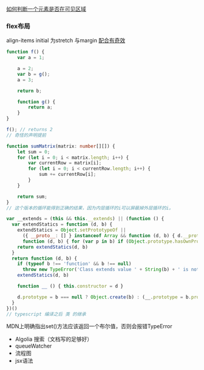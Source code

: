 [如何判断一个元素是否在可见区域](https://zhuanlan.zhihu.com/p/455990308)

### flex布局
align-items initial 为stretch
与margin [配合有奇效](https://vuetifyjs.com/zh-Hans/styles/flex/#section-81ea52a88fb98ddd)

```javascript
function f() {
    var a = 1;

    a = 2;
    var b = g();
    a = 3;

    return b;

    function g() {
        return a;
    }
}

f(); // returns 2
// 奇怪的声明提前
```

```typescript
function sumMatrix(matrix: number[][]) {
    let sum = 0;
    for (let i = 0; i < matrix.length; i++) {
        var currentRow = matrix[i];
        for (let i = 0; i < currentRow.length; i++) {
            sum += currentRow[i];
        }
    }

    return sum;
}
// 这个版本的循环能得到正确的结果，因为内层循环的i可以屏蔽掉外层循环的i。
```

```javascript
var __extends = (this && this.__extends) || (function () {
  var extendStatics = function (d, b) {
    extendStatics = Object.setPrototypeOf ||
      ({ __proto__: [] } instanceof Array && function (d, b) { d.__proto__ = b }) ||
      function (d, b) { for (var p in b) if (Object.prototype.hasOwnProperty.call(b, p)) d[p] = b[p] }
    return extendStatics(d, b)
  }
  return function (d, b) {
    if (typeof b !== 'function' && b !== null)
      throw new TypeError('Class extends value ' + String(b) + ' is not a constructor or null')
    extendStatics(d, b)

    function __ () { this.constructor = d }

    d.prototype = b === null ? Object.create(b) : (__.prototype = b.prototype, new __())
  }
})()
// typescript 编译之后 类 的继承
```
MDN上明确指出set()方法应该返回一个布尔值，否则会报错TypeError


- Algolia 搜索（文档写的足够好）
- queueWatcher
- 流程图
- jsx语法
